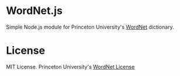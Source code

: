 # WordNet.js

Simple Node.js module for Princeton University's [WordNet](http://wordnet.princeton.edu/) dictionary.

# License

MIT License.
Princeton University's [WordNet License](http://wordnet.princeton.edu/wordnet/license/)